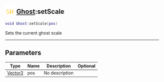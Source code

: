 ## <img src="../../.gitbook/assets/shared.png" width="32" height="32" /> [Ghost](../ghost/README.md):setScale

```lua
void Ghost:setScale(pos)
```

Sets the current ghost scale<br>

-----------------
## Parameters

| Type   | Name | Description | Optional |
| ------ | ---- | ----------- | -------: |
| [Vector3](../vector3/README.md) | pos | No description |  |
